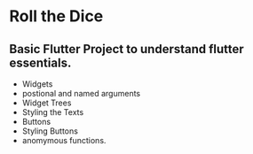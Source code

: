 # Roll the Dice

## Basic Flutter Project to understand flutter essentials.
- Widgets
- postional and named arguments
- Widget Trees
- Styling the Texts
- Buttons
- Styling Buttons
- anomymous functions.

